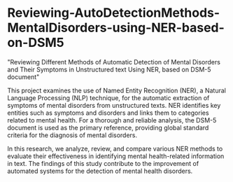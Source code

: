 # Reviewing-AutoDetectionMethods-MentalDisorders-using-NER-based-on-DSM5
"Reviewing Different Methods of Automatic Detection of Mental Disorders and Their Symptoms in Unstructured text Using NER, based on DSM-5 document"

This project examines the use of Named Entity Recognition (NER), a Natural Language Processing (NLP) technique, for the automatic extraction of symptoms of mental disorders from unstructured texts. NER identifies key entities such as symptoms and disorders and links them to categories related to mental health. For a thorough and reliable analysis, the DSM-5 document is used as the primary reference, providing global standard criteria for the diagnosis of mental disorders.

In this research, we analyze, review, and compare various NER methods to evaluate their effectiveness in identifying mental health-related information in text. The findings of this study contribute to the improvement of automated systems for the detection of mental health disorders.
